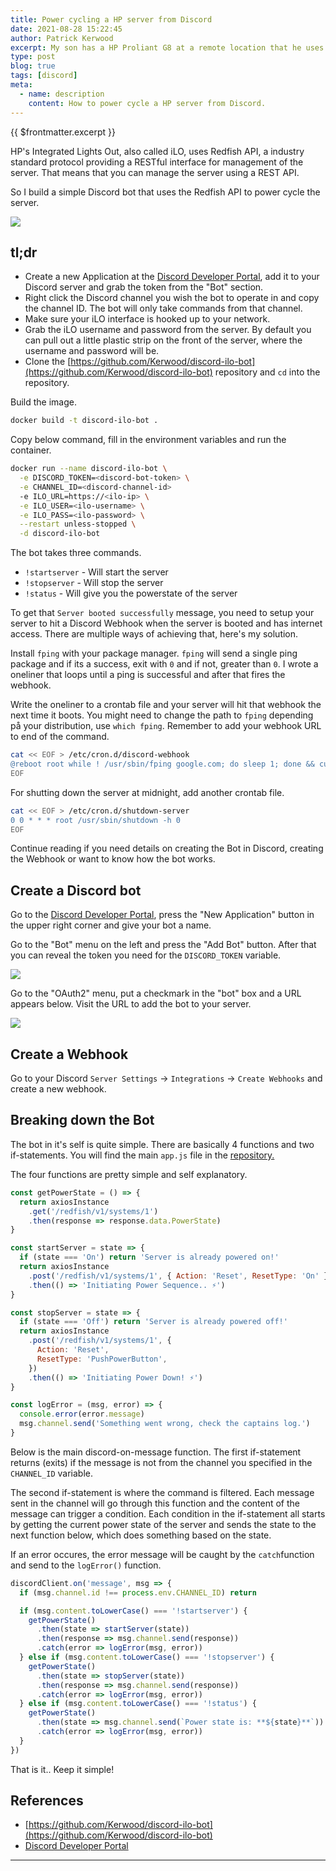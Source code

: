 ```yaml
---
title: Power cycling a HP server from Discord
date: 2021-08-28 15:22:45
author: Patrick Kerwood
excerpt: My son has a HP Proliant G8 at a remote location that he uses for his Minecraft servers, it's a bit of a beast and consumes quite some power. I wanted to turn it off each night but needed to figure out an easy way for him to turn it on again. For that I used Discord and HP's Integrated Lights Out.
type: post
blog: true
tags: [discord]
meta:
  - name: description
    content: How to power cycle a HP server from Discord.
---
```


{{ $frontmatter.excerpt }}

HP's Integrated Lights Out, also called iLO, uses Redfish API, a industry standard protocol providing a RESTful interface for management of the server. That means that you can manage the server using a REST API.

So I build a simple Discord bot that uses the Redfish API to power cycle the server.

![](./discord.png)

## tl;dr

- Create a new Application at the [Discord Developer Portal](https://discord.com/developers/applications), add it to your Discord server and grab the token from the "Bot" section.
- Right click the Discord channel you wish the bot to operate in and copy the channel ID. The bot will only take commands from that channel.
- Make sure your iLO interface is hooked up to your network.
- Grab the iLO username and password from the server. By default you can pull out a little plastic strip on the front of the server, where the username and password will be.
- Clone the [https://github.com/Kerwood/discord-ilo-bot](https://github.com/Kerwood/discord-ilo-bot) repository and `cd` into the repository.

Build the image.

```sh
docker build -t discord-ilo-bot .
```

Copy below command, fill in the environment variables and run the container.

```sh
docker run --name discord-ilo-bot \
  -e DISCORD_TOKEN=<discord-bot-token> \
  -e CHANNEL_ID=<discord-channel-id>
  -e ILO_URL=https://<ilo-ip> \
  -e ILO_USER=<ilo-username> \
  -e ILO_PASS=<ilo-password> \
  --restart unless-stopped \
  -d discord-ilo-bot
```

The bot takes three commands.

- `!startserver` - Will start the server
- `!stopserver` - Will stop the server
- `!status` - Will give you the powerstate of the server

To get that `Server booted successfully` message, you need to setup your server to hit a Discord Webhook when the server is booted and has internet access. There are multiple ways of achieving that, here's my solution.

Install `fping` with your package manager. `fping` will send a single ping package and if its a success, exit with `0` and if not, greater than `0`. I wrote a oneliner that loops until a ping is successful and after that fires the webhook.

Write the oneliner to a crontab file and your server will hit that webhook the next time it boots. You might need to change the path to `fping` depending på your distribution, use `which fping`. Remember to add your webhook URL to end of the command.

```sh
cat << EOF > /etc/cron.d/discord-webhook
@reboot root while ! /usr/sbin/fping google.com; do sleep 1; done && curl -H "Content-Type: application/json" --data '{"content": "Server booted successfully 🚀"}' -X POST "https://discord.com/api/webhooks/...."
EOF
```

For shutting down the server at midnight, add another crontab file.

```sh
cat << EOF > /etc/cron.d/shutdown-server
0 0 * * * root /usr/sbin/shutdown -h 0
EOF
```

Continue reading if you need details on creating the Bot in Discord, creating the Webhook or want to know how the bot works.

## Create a Discord bot

Go to the [Discord Developer Portal](https://discord.com/developers/applications), press the "New Application" button in the upper right corner and give your bot a name.

Go to the "Bot" menu on the left and press the "Add Bot" button. After that you can reveal the token you need for the `DISCORD_TOKEN` variable.

![](./dev-portal3.png)

Go to the "OAuth2" menu, put a checkmark in the "bot" box and a URL appears below. Visit the URL to add the bot to your server.

![](./dev-portal1.png)

## Create a Webhook

Go to your Discord `Server Settings` -> `Integrations` -> `Create Webhooks` and create a new webhook.

## Breaking down the Bot

The bot in it's self is quite simple. There are basically 4 functions and two if-statements. You will find the main `app.js` file in the [repository.](https://github.com/Kerwood/discord-ilo-bot)

The four functions are pretty simple and self explanatory.

```js
const getPowerState = () => {
  return axiosInstance
    .get('/redfish/v1/systems/1')
    .then(response => response.data.PowerState)
}

const startServer = state => {
  if (state === 'On') return 'Server is already powered on!'
  return axiosInstance
    .post('/redfish/v1/systems/1', { Action: 'Reset', ResetType: 'On' })
    .then(() => 'Initiating Power Sequence.. ⚡')
}

const stopServer = state => {
  if (state === 'Off') return 'Server is already powered off!'
  return axiosInstance
    .post('/redfish/v1/systems/1', {
      Action: 'Reset',
      ResetType: 'PushPowerButton',
    })
    .then(() => 'Initiating Power Down! ⚡')
}

const logError = (msg, error) => {
  console.error(error.message)
  msg.channel.send('Something went wrong, check the captains log.')
}
```

Below is the main discord-on-message function. The first if-statement returns (exits) if the message is not from the channel you specified in the `CHANNEL_ID` variable.

The second if-statement is where the command is filtered. Each message sent in the channel will go through this function and the content of the message can trigger a condition. Each condition in the if-statement all starts by getting the current power state of the server and sends the state to the next function below, which does something based on the state.

If an error occures, the error message will be caught by the `catch`function and send to the `logError()` function.

```js
discordClient.on('message', msg => {
  if (msg.channel.id !== process.env.CHANNEL_ID) return

  if (msg.content.toLowerCase() === '!startserver') {
    getPowerState()
      .then(state => startServer(state))
      .then(response => msg.channel.send(response))
      .catch(error => logError(msg, error))
  } else if (msg.content.toLowerCase() === '!stopserver') {
    getPowerState()
      .then(state => stopServer(state))
      .then(response => msg.channel.send(response))
      .catch(error => logError(msg, error))
  } else if (msg.content.toLowerCase() === '!status') {
    getPowerState()
      .then(state => msg.channel.send(`Power state is: **${state}**`))
      .catch(error => logError(msg, error))
  }
})
```

That is it.. Keep it simple!

## References

- [https://github.com/Kerwood/discord-ilo-bot](https://github.com/Kerwood/discord-ilo-bot)
- [Discord Developer Portal](https://discord.com/developers/applications)

---
